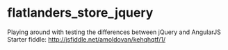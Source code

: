 # flatlanders_store_jquery
Playing around with testing the differences between jQuery and AngularJS
Starter fiddle: http://jsfiddle.net/amoldovan/kehqhqtf/1/

